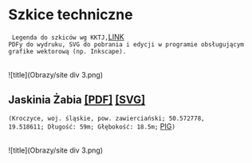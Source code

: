 # Szkice techniczne
<code> Legenda do szkiców wg KKTJ,</code>[LINK](https://kktj.pl/Portals/0/szkice/legenda.pdf) <br>
<code>PDFy do wydruku, SVG do pobrania i edycji w programie obsługującym grafike wektorową (np. Inkscape). </code>

<br>
![title](Obrazy/site div 3.png)
<br>

## Jaskinia Żabia [[PDF]](https://docs.google.com/viewer?url=https://github.com/dziury/szkice/raw/gh-pages/PDF/Jaskinia%20Z%CC%87abia.pdf) [[SVG]](https://github.com/dziury/szkice/raw/gh-pages/SVG/Jaskinia%20%C5%BBabia.svg)
<code>(Kroczyce, woj. śląskie, pow. zawierciański; 50.572778, 19.518611; Długość: 59m; Głębokość: 18.5m;</code> [PIG](http://jaskiniepolski.pgi.gov.pl/Details/Information/3531)<code>)</code>

<br>
![title](Obrazy/site div 3.png)
<br>

